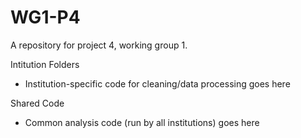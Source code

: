 # WG1-P4
A repository for project 4, working group 1.

Intitution Folders
- Institution-specific code for cleaning/data processing goes here

Shared Code 
- Common analysis code (run by all institutions) goes here
